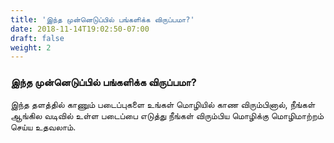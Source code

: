 ```yaml
---
title: 'இந்த முன்னெடுப்பில் பங்களிக்க விருப்பமா?'
date: 2018-11-14T19:02:50-07:00
draft: false
weight: 2
---
```


### இந்த முன்னெடுப்பில் பங்களிக்க விருப்பமா?

இந்த தளத்தில் காணும் படைப்புகளை உங்கள் மொழியில் காண விரும்பினால், நீங்கள் ஆங்கில வடிவில் உள்ள படைப்பை எடுத்து நீங்கள் விரும்பிய மொழிக்கு மொழிமாற்றம் செய்ய உதவலாம்.